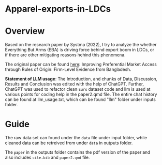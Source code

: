 # Apparel-exports-in-LDCs

# Overview

Based on the research paper by Systma (2022), I try to analyze the whether Everything But Arms (EBA) is driving force behind export boom in LDCs, or if there are other mitigating reasons hehind this phenomena.

The original paper can be found [here](https://www-aeaweb-org.myaccess.library.utoronto.ca/articles?id=10.1257%2Fpol.20200257): Improving Preferential Market Access through Rules of Origin: Firm-Level Evidence from Bangladesh.

**Statement of LLM usage:** The Introduction, and chunks of Data, Discussion, Results and Conclusion was edited with the help of ChatGPT. Further, ChatGPT was used to refactor clean `Euro` dataset code and llm is used at various points for coding help in the paper2.qmd file. The entire chat history can be found at llm_usage.txt, which can be found "llm" folder under inputs folder.

# Guide

The raw data set can found under the `data` file under input folder, while cleaned data can be retreived from under `data` in outputs folder.

The `paper` in the outputs folder contains the pdf version of the paper and also includes `cite.bib` and `paper2.qmd` file. 



